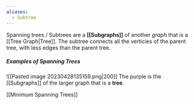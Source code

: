 ```yaml
---
aliases:
  - Subtree
---
```

Spanning trees / Subtrees are a **[[Subgraphs]]** of another *graph* that is a [[Tree Graph|Tree]]. 
The subtree connects all the verticies of the parent tree, with less edges than the parent tree.

##### Examples of Spanning Trees
![[Pasted image 20230428135159.png|200]]
The purple is the [[Subgraphs]] of the larger graph that is a **tree**.

[[Minimum Spanning Trees]]